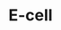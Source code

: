 # E-cell
<a href="https://github.com/vansh190302/E-cell/blob/main/ss%201.png"></a> &nbsp;
<a href= "ss2.png?raw=true"></a> &nbsp;
<a href="ss3.png?raw=true"></a> &nbsp;
